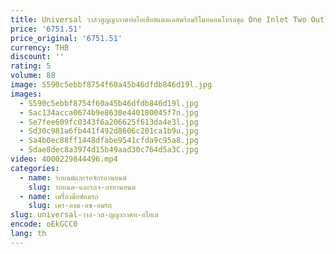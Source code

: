```yaml
---
title: Universal วาล์วสูญญากาศท่อไอเสียสแตนเลสพร้อมรีโมทคอนโทรลชุด One Inlet Two Outlet T-type รถท่อไอเสีย
price: '6751.51'
price_original: '6751.51'
currency: THB
discount: ''
rating: 5
volume: 88
image: S590c5ebbf8754f60a45b46dfdb846d19l.jpg
images:
  - S590c5ebbf8754f60a45b46dfdb846d19l.jpg
  - Sac134acca0674b9e8630e440180045f7n.jpg
  - Se7fee609fc0343f6a206625f613da4e3l.jpg
  - Sd30c981a6fb441f492d8606c201ca1b9u.jpg
  - Sa4b0ec88ff1448dfabe9541cfda9c95a8.jpg
  - Sdae8dec8a3974d15b49aad30c764d5a3C.jpg
video: 4000229844496.mp4
categories:
  - name: รถยนต์และรถจักรยานยนต์
    slug: รถยนต-และรถจ-กรยานยนต
  - name: เครื่องมือซ่อมรถ
    slug: เคร-องม-อซ-อมรถ
slug: universal-วาล-วส-ญญากาศท-อไอเส
encode: oEkGCC0
lang: th
---
```

  